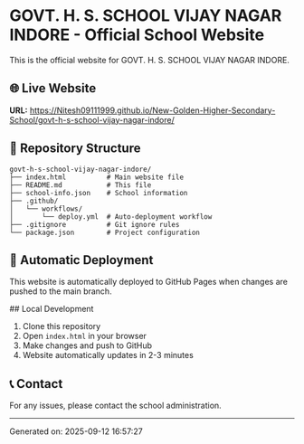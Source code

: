 # GOVT. H. S. SCHOOL VIJAY NAGAR INDORE - Official School Website

This is the official website for GOVT. H. S. SCHOOL VIJAY NAGAR INDORE.

## 🌐 Live Website
**URL:** https://Nitesh09111999.github.io/New-Golden-Higher-Secondary-School/govt-h-s-school-vijay-nagar-indore/

## 📁 Repository Structure
```
govt-h-s-school-vijay-nagar-indore/
├── index.html          # Main website file
├── README.md           # This file
├── school-info.json    # School information
├── .github/
│   └── workflows/
│       └── deploy.yml  # Auto-deployment workflow
├── .gitignore          # Git ignore rules
└── package.json        # Project configuration
```

## 🚀 Automatic Deployment
This website is automatically deployed to GitHub Pages when changes are pushed to the main branch.

##️ Local Development
1. Clone this repository
2. Open `index.html` in your browser
3. Make changes and push to GitHub
4. Website automatically updates in 2-3 minutes

## 📞 Contact
For any issues, please contact the school administration.

---
Generated on: 2025-09-12 16:57:27
